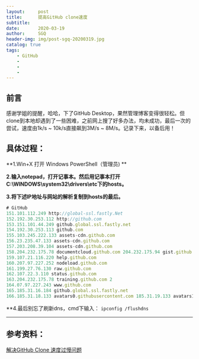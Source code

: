 ```yaml
---
layout:     post
title:      提高GitHub clone速度
subtitle:   
date:       2020-03-19
author:     SGQ
header-img: img/post-sgq-20200319.jpg
catalog: true
tags:
    - GitHub
    - 
    - 
    - 
---
```


## 前言
 
  感谢学姐的提醒，哈哈，下了GitHub Desktop，果然管理博客变得很轻松。但clone到本地却遇到了一些困难，之前网上搜了好多办法，均未成功，最后一次的尝试，速度由1k/s ~ 10k/s直接飙到3M/s ~ 8M/s。记录下来，以备后用！
  
## 具体过程：

**1.Win+X 打开 Windows PowerShell（管理员) **

 **2.输入notepad，打开记事本。然后用记事本打开C:\WINDOWS\system32\drivers\etc下的hosts。**
 
 **3.将下述IP地址与网站的解析复制到hosts的最后。**
 

``` javascript
# GitHub 
151.101.112.249 http://global-ssl.fastly.Net 
152.192.30.253.112 http://github.com 
153.151.101.44.249 github.global.ssl.fastly.net 
154.192.30.253.113 github.com 
155.103.245.222.133 assets-cdn.github.com 
156.23.235.47.133 assets-cdn.github.com 
157.203.208.39.104 assets-cdn.github.com 
158.204.232.175.78 documentcloud.github.com 204.232.175.94 gist.github.com 
159.107.21.116.220 help.github.com 
160.207.97.227.252 nodeload.github.com 
161.199.27.76.130 raw.github.com 
162.107.22.3.110 status.github.com 
163.204.232.175.78 training.github.com 2
164.07.97.227.243 www.github.com 
165.185.31.16.184 github.global.ssl.fastly.net 
166.185.31.18.133 avatars0.githubusercontent.com 185.31.19.133 avatars1.githubusercontent.com

```







**4.最后别忘了刷新dns，cmd下输入：
`ipconfig /flushdns`






 





***

## 参考资料：
[解决GitHub Clone 速度过慢问题](https://blog.csdn.net/qq_22067469/article/details/86533130?depth_1-utm_source=distribute.pc_relevant.none-task&utm_source=distribute.pc_relevant.none-task)

















